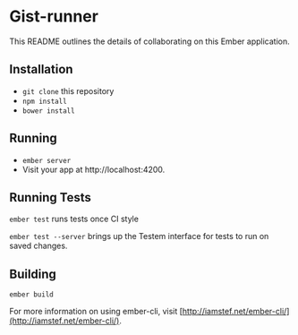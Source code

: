 # Gist-runner

This README outlines the details of collaborating on this Ember application.

## Installation

* `git clone` this repository
* `npm install`
* `bower install`

## Running

* `ember server`
* Visit your app at http://localhost:4200.

## Running Tests

`ember test` runs tests once CI style

`ember test --server` brings up the Testem interface for tests to run on saved changes.


## Building

`ember build`

For more information on using ember-cli, visit [http://iamstef.net/ember-cli/](http://iamstef.net/ember-cli/).
